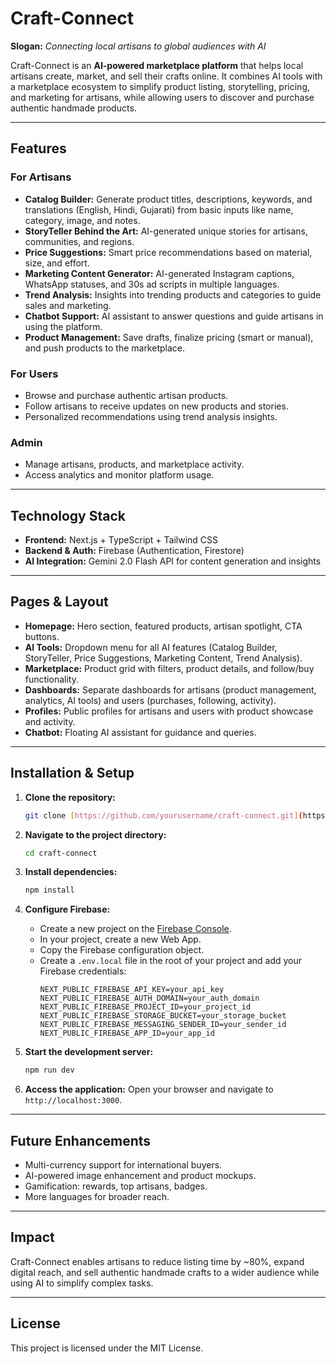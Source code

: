 # Craft-Connect

**Slogan:** *Connecting local artisans to global audiences with AI*

Craft-Connect is an **AI-powered marketplace platform** that helps local artisans create, market, and sell their crafts online. It combines AI tools with a marketplace ecosystem to simplify product listing, storytelling, pricing, and marketing for artisans, while allowing users to discover and purchase authentic handmade products.

---

## Features

### For Artisans
- **Catalog Builder:** Generate product titles, descriptions, keywords, and translations (English, Hindi, Gujarati) from basic inputs like name, category, image, and notes.
- **StoryTeller Behind the Art:** AI-generated unique stories for artisans, communities, and regions.
- **Price Suggestions:** Smart price recommendations based on material, size, and effort.
- **Marketing Content Generator:** AI-generated Instagram captions, WhatsApp statuses, and 30s ad scripts in multiple languages.
- **Trend Analysis:** Insights into trending products and categories to guide sales and marketing.
- **Chatbot Support:** AI assistant to answer questions and guide artisans in using the platform.
- **Product Management:** Save drafts, finalize pricing (smart or manual), and push products to the marketplace.

### For Users
- Browse and purchase authentic artisan products.
- Follow artisans to receive updates on new products and stories.
- Personalized recommendations using trend analysis insights.

### Admin
- Manage artisans, products, and marketplace activity.
- Access analytics and monitor platform usage.

---

## Technology Stack
- **Frontend:** Next.js + TypeScript + Tailwind CSS
- **Backend & Auth:** Firebase (Authentication, Firestore)
- **AI Integration:** Gemini 2.0 Flash API for content generation and insights

---

## Pages & Layout

- **Homepage:** Hero section, featured products, artisan spotlight, CTA buttons.
- **AI Tools:** Dropdown menu for all AI features (Catalog Builder, StoryTeller, Price Suggestions, Marketing Content, Trend Analysis).
- **Marketplace:** Product grid with filters, product details, and follow/buy functionality.
- **Dashboards:** Separate dashboards for artisans (product management, analytics, AI tools) and users (purchases, following, activity).
- **Profiles:** Public profiles for artisans and users with product showcase and activity.
- **Chatbot:** Floating AI assistant for guidance and queries.

---

## Installation & Setup

1.  **Clone the repository:**
    ```bash
    git clone [https://github.com/yourusername/craft-connect.git](https://github.com/yourusername/craft-connect.git)
    ```

2.  **Navigate to the project directory:**
    ```bash
    cd craft-connect
    ```

3.  **Install dependencies:**
    ```bash
    npm install
    ```

4.  **Configure Firebase:**
    - Create a new project on the [Firebase Console](https://console.firebase.google.com/).
    - In your project, create a new Web App.
    - Copy the Firebase configuration object.
    - Create a `.env.local` file in the root of your project and add your Firebase credentials:
      ```
      NEXT_PUBLIC_FIREBASE_API_KEY=your_api_key
      NEXT_PUBLIC_FIREBASE_AUTH_DOMAIN=your_auth_domain
      NEXT_PUBLIC_FIREBASE_PROJECT_ID=your_project_id
      NEXT_PUBLIC_FIREBASE_STORAGE_BUCKET=your_storage_bucket
      NEXT_PUBLIC_FIREBASE_MESSAGING_SENDER_ID=your_sender_id
      NEXT_PUBLIC_FIREBASE_APP_ID=your_app_id
      ```

5.  **Start the development server:**
    ```bash
    npm run dev
    ```

6.  **Access the application:**
    Open your browser and navigate to `http://localhost:3000`.

---

## Future Enhancements

- Multi-currency support for international buyers.
- AI-powered image enhancement and product mockups.
- Gamification: rewards, top artisans, badges.
- More languages for broader reach.

---

## Impact

Craft-Connect enables artisans to reduce listing time by ~80%, expand digital reach, and sell authentic handmade crafts to a wider audience while using AI to simplify complex tasks.

---

## License

This project is licensed under the MIT License.
